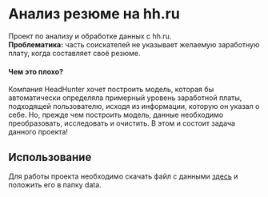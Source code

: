 # Анализ резюме на hh.ru
Проект по анализу и обработке данных с hh.ru.  
<b>Проблематика:</b> часть соискателей не указывает желаемую заработную плату, когда составляет своё резюме.  
#### Чем это плохо?
Компания HeadHunter хочет построить модель, которая бы автоматически определяла примерный уровень заработной платы, подходящей пользователю, исходя из информации, которую он указал о себе. Но, прежде чем построить модель, данные необходимо преобразовать, исследовать и очистить. В этом и состоит задача данного проекта!  
## Использование
Для работы проекта необходимо скачать файл с данными [здесь](https://drive.google.com/file/d/1jP2bXL-FA_nQfpUA9lHYiLBKfp98e_ZG/view?usp=sharing) и положить его в папку data.